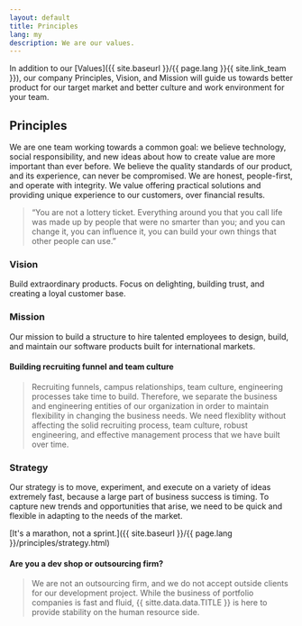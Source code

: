 ```yaml
---
layout: default
title: Principles
lang: my
description: We are our values.
---
```




In addition to our [Values]({{ site.baseurl }}/{{ page.lang }}{{ site.link_team }}), our company Principles, Vision, and Mission will guide us towards better product for our target market and better culture and work environment for your team. 

## Principles

We are one team working towards a common goal: we believe technology, social responsibility, and new ideas about how to create value are more important than ever before. We believe the quality standards of our product, and its experience, can never be compromised. We are honest, people-first, and operate with integrity.  We value offering practical solutions and providing unique experience to our customers, over financial results.

> “You are not a lottery ticket. Everything around you that you call life was made up by people that were no smarter than you; and you can change it, you can influence it, you can build your own things that other people can use.”

### Vision

Build extraordinary products. Focus on delighting, building trust, and creating a loyal customer base.

### Mission

Our mission to build a structure to hire talented employees to design, build, and maintain our software products built for international markets. 

#### Building recruiting funnel and team culture

> Recruiting funnels, campus relationships, team culture, engineering processes take time to build. Therefore, we separate the business and engineering entities of our organization in order to maintain flexibility in changing the business needs. We need flexiblity without affecting the solid recruiting process, team culture, robust engineering, and effective management process that we have built over time.

### Strategy

Our strategy is to move, experiment, and execute on a variety of ideas extremely fast, because a large part of business success is timing. To capture new trends and opportunities that arise, we need to be quick and flexible in adapting to the needs of the market.

[It's a marathon, not a sprint.]({{ site.baseurl }}/{{ page.lang }}/principles/strategy.html)


#### Are you a dev shop or outsourcing firm?

> We are not an outsourcing firm, and we do not accept outside clients for our development project. While the business of portfolio companies is fast and fluid, {{ sitte.data.data.TITLE }} is here to provide stability on the human resource side.